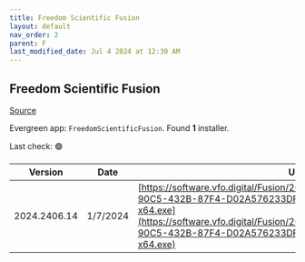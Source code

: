 ```yaml
---
title: Freedom Scientific Fusion
layout: default
nav_order: 2
parent: F
last_modified_date: Jul 4 2024 at 12:30 AM
---
```


## Freedom Scientific Fusion

[Source](https://www.freedomscientific.com/products/software/fusion/)

Evergreen app: `FreedomScientificFusion`. Found **1** installer.

Last check: 🟢

| Version      | Date     | URI                                                                                                                                                                                                                                                                  |
| ------------ | -------- | -------------------------------------------------------------------------------------------------------------------------------------------------------------------------------------------------------------------------------------------------------------------- |
| 2024.2406.14 | 1/7/2024 | [https://software.vfo.digital/Fusion/2024/2024.2406.14.400/17FE244F-90C5-432B-87F4-D02A576233DF/F2024.2406.14.400-Offline-x64.exe](https://software.vfo.digital/Fusion/2024/2024.2406.14.400/17FE244F-90C5-432B-87F4-D02A576233DF/F2024.2406.14.400-Offline-x64.exe) |
